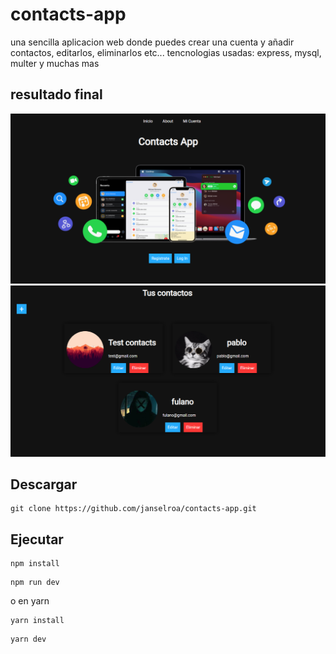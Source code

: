 # contacts-app
una sencilla aplicacion web donde puedes crear una cuenta y añadir contactos, editarlos, eliminarlos etc...
tencnologias usadas: express, mysql, multer y muchas mas

## resultado final
<img src="./preview1.PNG">
<img src="./preview2.PNG">

## Descargar
```
git clone https://github.com/janselroa/contacts-app.git
```
## Ejecutar
```
npm install
```

```
npm run dev
```

o en yarn
```
yarn install
```

```
yarn dev
```
